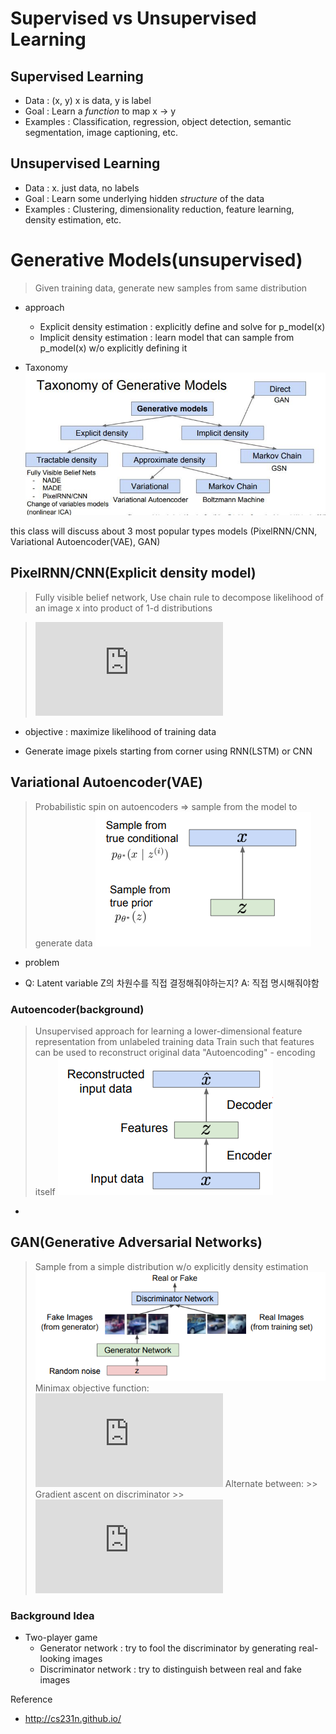 # Supervised vs Unsupervised Learning 
## Supervised Learning
* Data : (x, y) x is data, y is label
* Goal : Learn a *function* to map x -> y
* Examples : Classification, regression, object detection, semantic segmentation, image captioning, etc.

## Unsupervised Learning
* Data : x. just data, no labels
* Goal : Learn some underlying hidden *structure* of the data
* Examples : Clustering, dimensionality reduction, feature learning, density estimation, etc.


# Generative Models(unsupervised)
> Given training data, generate new samples from same distribution
* approach
	- Explicit density estimation : explicitly define and solve for p_model(x)
	- Implicit density estimation : learn model that can sample from p_model(x) w/o explicitly defining it

* Taxonomy
![taxonomy](../img/generative_model_hierarchy.JPG)

this class will discuss about 3 most popular types models
(PixelRNN/CNN, Variational Autoencoder(VAE), GAN)

## PixelRNN/CNN(Explicit density model)
> Fully visible belief network, 
> Use chain rule to decompose likelihood of an image x into product of 1-d distributions  

>![equation](https://latex.codecogs.com/gif.latex?%5C%5Cp%28x%29%20%3D%20%5Cprod_%7Bn%7D%5E%7Bi%3D1%7Dp%28x_i%7Cx_1%2C%20...%2C%20x_%7Bi-1%7D%29%5C%5C%20%5C%5Cp%28x%29%20%3A%20Likelihood%5C%2Cof%5C%2Cimage%5C%2C%20X%20%5C%5Cp%28x_i%7C%20...%29%20%3A%20Probability%5C%2Cof%5C%2C%27i%27th%5C%2Cpixel%5C%2Cvalue%5C%2Cgiven%5C%2Call%5C%2Cprevious%5C%2Cpixels)
* objective : maximize likelihood of training data

* Generate image pixels starting from corner using RNN(LSTM) or CNN

## Variational Autoencoder(VAE)
> Probabilistic spin on autoencoders => sample from the model to generate data
![vae](../img/vae_graph.PNG)

* problem


* Q: Latent variable Z의 차원수를 직접 결정해줘야하는지?
   A: 직접 명시해줘야함
   


### Autoencoder(background)
> Unsupervised approach for learning a lower-dimensional feature representation from unlabeled training data
> Train such that features can be used to reconstruct original data "Autoencoding" - encoding itself
![autoencoder](../img/Autoencoder_graph.PNG)

* 

## GAN(Generative Adversarial Networks)
> Sample from a simple distribution w/o explicitly density estimation
![gan](../img/GAN_graph.PNG)
> Minimax objective function:  
![equation](https://latex.codecogs.com/gif.latex?%5Cmin_%7B%5Ctheta_g%7D%5Cmax_%7B%5Ctheta_d%7D%5B%5Cmathbb%20E_%7Bx%20%5Csim%20p_%7Bdata%7D%7DlogD_%7B%5Ctheta_d%7D%28x%29%20&plus;%20%5Cmathbb%20E_%7Bz%20%5Csim%20p_%7B%28z%29%7D%7Dlog%281%20-%20D_%7B%5Ctheta_d%7D%28G_%7B%5Ctheta_g%7D%28z%29%29%29%5D)
> Alternate between:
	>> Gradient ascent on discriminator 
	>> ![equation](https://latex.codecogs.com/gif.latex?%5Cmax_%7B%5Ctheta_d%7D%5B%5Cmathbb%20E_%7Bx%20%5Csim%20p_%7Bdata%7D%7DlogD_%7B%5Ctheta_d%7D%28x%29%20&plus;%20%5Cmathbb%20E_%7Bz%20%5Csim%20p_%7B%28z%29%7D%7Dlog%281%20-%20D_%7B%5Ctheta_d%7D%28G_%7B%5Ctheta_g%7D%28z%29%29%29%5D)

### Background Idea
* Two-player game
	* Generator network : try to fool the discriminator by generating real-looking images
	* Discriminator network : try to distinguish between real and fake images

Reference
* http://cs231n.github.io/ 

<!--stackedit_data:
eyJoaXN0b3J5IjpbMzkyOTQyODQ0LC0xMjU3MTQ3MDIsLTQ1OT
Y3MTk0NSwtMTQ1MjkzOTQ5OCwyNTcyMTMyOTUsLTEzOTA2MDE1
NjQsMTA5MDUwNjg1OSwxMTAzMTU1ODY2LDE3NjMzNjcwMjEsLT
IyMTE1Njc1LDM3NTg0MzQxMCwtMTU1MDQ5ODgwLDI5NzgwNjkw
NiwtOTUzMjU2MDc3LDEwMjc2MDA4MDAsMjAwOTI0MTc1LDE3OT
AzMjM3MF19
-->